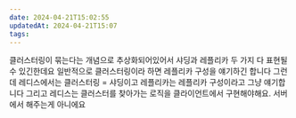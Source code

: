 ```yaml
---
date: 2024-04-21T15:02:55
updatedAt: 2024-04-21T15:07
tags: 
---
```

클러스터링이 묶는다는 개념으로 추상화되어있어서 샤딩과 레플리카 두 가지 다 표현될 수 있긴한데요
일반적으로 클러스터링이라 하면 레플리카 구성을 얘기하긴 합니다
그런데 레디스에서는 클러스터링 = 샤딩이고 레플리카는 레플리카 구성이라고 그냥 얘기합니다
그리고 레디스는 클러스터를 찾아가는 로직을 클라이언트에서 구현해야해요. 서버에서 해주는게 아니에요